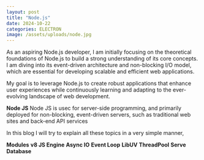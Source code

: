 ```yaml
---
layout: post
title: "Node.js" 
date: 2024-10-22
categories: ELECTRON
image: /assets/uploads/node.jpg
---
```


As an aspiring Node.js developer, I am initially focusing on the theoretical foundations of Node.js to build a strong understanding of its core concepts. I am diving into its event-driven architecture and non-blocking I/O model, which are essential for developing scalable and efficient web applications.

My goal is to leverage Node.js to create robust applications that enhance user experiences while continuously learning and adapting to the ever-evolving landscape of web development.


**Node JS** 
Node JS is usec for server-side programming, and primarily deployed for non-blocking, event-driven servers, such as traditional web sites and back-end API services

In this blog I will try to explain all these topics in a very simple manner,

**Modules**
**v8 JS Engine**
**Async IO**
**Event Loop**
**LibUV**
**ThreadPool**
**Serve**
**Database**

